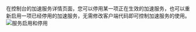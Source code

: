 在控制台的加速服务详情页面，您可以停用某一项正在生效的加速服务，也可以重新启用一项已经停用的加速服务，无需修改客户端代码即可控制加速服务的使用。
![服务启用和停用](http://imgcache.tce.fsphere.cn/image/mc.qcloudimg.com/static/img/c17e56b6a28819d5d8e2a15c4ace8048/image.png)
